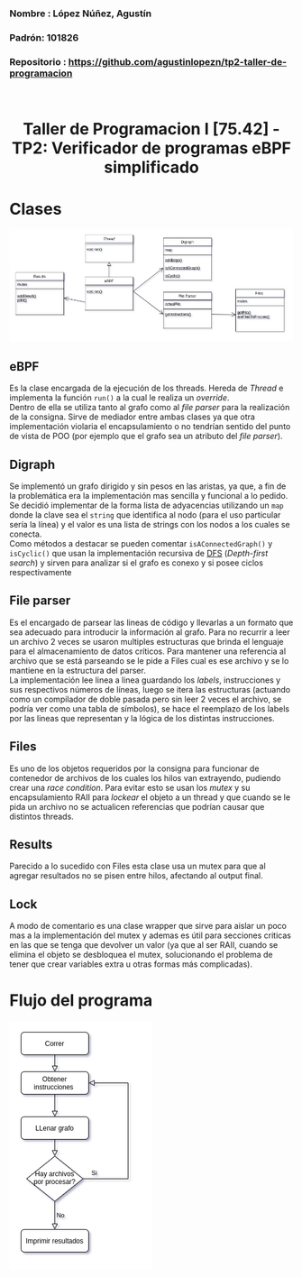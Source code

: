 ### Nombre : López Núñez, Agustín<br>
### Padrón: 101826<br>
### Repositorio : https://github.com/agustinlopezn/tp2-taller-de-programacion
<br>
<h1>
<div align="center">
Taller de Programacion I [75.42] - TP2: Verificador de programas eBPF simplificado
</div>
</h1>

# Clases
![Diagrama de clases](img/class-diagram.png)
## eBPF
Es la clase encargada de la ejecución de los threads. Hereda de *Thread* e implementa la función `run()` a la cual le realiza un *override*. <br>
Dentro de ella se utiliza tanto al grafo como al *file parser* para la realización de la consigna. Sirve de mediador entre ambas clases ya que otra implementación violaria el encapsulamiento o no tendrían sentido del punto de vista de POO (por ejemplo que el grafo sea un atributo del *file parser*).
## Digraph
Se implementó un grafo dirigido y sin pesos en las aristas, ya que, a fin de la problemática era la implementación mas sencilla y funcional a lo pedido. Se decidió implementar de la forma lista de adyacencias utilizando un `map` donde la clave sea el `string` que identifica al nodo (para el uso particular sería la línea) y el valor es una lista de strings con los nodos a los cuales se conecta.<br>
Como métodos a destacar se pueden comentar `isAConnectedGraph()` y `isCyclic()` que usan la implementación recursiva de [DFS](https://es.wikipedia.org/wiki/B%C3%BAsqueda_en_profundidad) (*Depth-first search*) y sirven para analizar si el grafo es conexo y si posee ciclos respectivamente
## File parser
Es el encargado de parsear las lineas de código y llevarlas a un formato que sea adecuado para introducir la información al grafo. Para no recurrir a leer un archivo 2 veces se usaron multiples estructuras que brinda el lenguaje para el almacenamiento de datos críticos. Para mantener una referencia al archivo que se está parseando se le pide a Files cual es ese archivo y se lo mantiene en la estructura del parser.<br>
La implementación lee linea a linea guardando los *labels*, instrucciones y sus respectivos números de líneas, luego se itera las estructuras (actuando como un compilador de doble pasada pero sin leer 2 veces el archivo, se podría ver como una tabla de símbolos), se hace el reemplazo de los labels por las lineas que representan y la lógica de los distintas instrucciones.
## Files
Es uno de los objetos requeridos por la consigna para funcionar de contenedor de archivos de los cuales los hilos van extrayendo, pudiendo crear una *race condition*. Para evitar esto se usan los *mutex* y su encapsulamiento RAII para *lockear* el objeto a un thread y que cuando se le pida un archivo no se actualicen referencias que podrían causar que distintos threads. 
## Results
Parecido a lo sucedido con Files esta clase usa un mutex para que al agregar resultados no se pisen entre hilos, afectando al output final.
## Lock
A modo de comentario es una clase wrapper que sirve para aislar un poco mas a la implementación del mutex y ademas es útil para secciones criticas en las que se tenga que devolver un valor (ya que al ser RAII, cuando se elimina el objeto se desbloquea el mutex, solucionando el problema de tener que crear variables extra u otras formas más complicadas).

# Flujo del programa 
![Diagrama de flujo](img/flow-diagram.png)